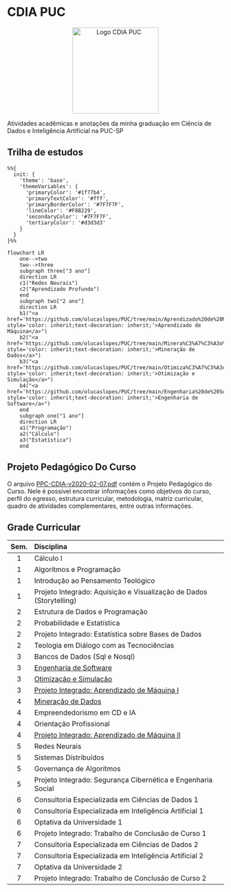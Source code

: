 # CDIA PUC

<p align="center">
<img src="https://i.imgur.com/hhU8fsO.png" alt="Logo CDIA PUC" height="200px" />
</p>

Atividades acadêmicas e anotações da minha graduação em Ciência de Dados e Inteligência Artificial na PUC-SP
## Trilha de estudos
```mermaid
%%{
  init: {
    'theme': 'base',
    'themeVariables': {
      'primaryColor': '#1f77b4',
      'primaryTextColor': '#fff',
      'primaryBorderColor': '#7F7F7F',
      'lineColor': '#F8B229',
      'secondaryColor': '#7F7F7F',
      'tertiaryColor': '#d3d3d3'
    }
  }
}%%

flowchart LR
    one-->two
    two-->three
    subgraph three["3 ano"]
    direction LR
    c1("Redes Neurais")
    c2("Aprendizado Profundo")
    end
    subgraph two["2 ano"]
    direction LR
    b1("<a href='https://github.com/olucaslopes/PUC/tree/main/Aprendizado%20de%20M%C3%A1quina' style='color: inherit;text-decoration: inherit;'>Aprendizado de Máquina</a>")
    b2("<a href='https://github.com/olucaslopes/PUC/tree/main/Minera%C3%A7%C3%A3o%20de%20Dados' style='color: inherit;text-decoration: inherit;'>Mineração de Dados</a>")
    b3("<a href='https://github.com/olucaslopes/PUC/tree/main/Otimiza%C3%A7%C3%A3o%20e%20Simula%C3%A7%C3%A3o' style='color: inherit;text-decoration: inherit;'>Otimização e Simulação</a>")
    b4("<a href='https://github.com/olucaslopes/PUC/tree/main/Engenharia%20de%20Software' style='color: inherit;text-decoration: inherit;'>Engenharia de Software</a>")
    end
    subgraph one["1 ano"]
    direction LR
    a1("Programação")
    a2("Cálculo")
    a3("Estatística")
    end
```

## Projeto Pedagógico Do Curso

O arquivo [PPC-CDIA-v2020-02-07.pdf](./PPC-CDIA-v2020-02-07.pdf) contém o Projeto Pedagógico do Curso. Nele é possível encontrar informações como objetivos do curso, perfil do egresso, estrutura curricular, metodologia, matriz curricular, quadro de atividades complementares, entre outras informações.

## Grade Curricular

| Sem. | Disciplina |
| :-: | :-- |
| 1 | Cálculo I |
| 1 | Algorítmos e Programação |
| 1 | Introdução ao Pensamento Teológico |
| 1 | Projeto Integrado: Aquisição e Visualização de Dados (Storytelling) |
| 2 | Estrutura de Dados e Programação |
| 2 | Probabilidade e Estatística |
| 2 | Projeto Integrado: Estatística sobre Bases de Dados |
| 2 | Teologia em Diálogo com as Tecnociências |
| 3 | Bancos de Dados (Sql e Nosql) |
| 3 | [Engenharia de Software](./Engenharia%20de%20Software) |
| 3 | [Otimização e Simulação](./Otimiza%C3%A7%C3%A3o%20e%20Simula%C3%A7%C3%A3o/) |
| 3 | [Projeto Integrado: Aprendizado de Máquina I ](./Aprendizado%20de%20M%C3%A1quina/) |
| 4 | [Mineração de Dados](./Minera%C3%A7%C3%A3o%20de%20Dados/) |
| 4 | Empreendedorismo em CD e IA |
| 4 | Orientação Profissional |
| 4 | [Projeto Integrado: Aprendizado de Máquina II](./Aprendizado%20de%20M%C3%A1quina/) |
| 5 | Redes Neurais |
| 5 | Sistemas Distribuídos |
| 5 | Governança de Algorítmos |
| 5 | Projeto Integrado: Segurança Cibernética e Engenharia Social |
| 6 | Consultoria Especializada em Ciências de Dados 1 |
| 6 | Consultoria Especializada em Inteligência Artificial 1 |
| 6 | Optativa da Universidade 1 |
| 6 | Projeto Integrado: Trabalho de Conclusão de Curso 1 |
| 7 | Consultoria Especializada em Ciências de Dados 2 |
| 7 | Consultoria Especializada em Inteligência Artificial 2 |
| 7 | Optativa da Universidade 2 |
| 7 | Projeto Integrado: Trabalho de Conclusão de Curso 2 |
